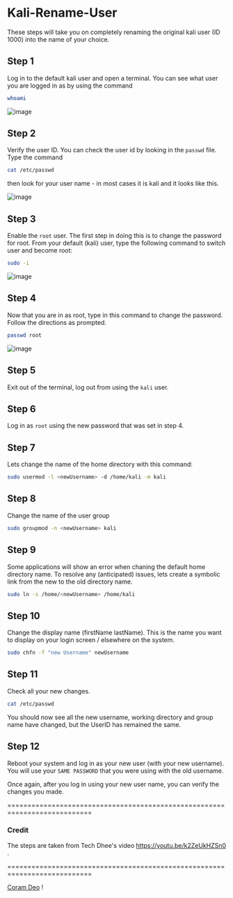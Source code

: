 # Kali-Rename-User

These steps will take you on completely renaming the original kali user (ID 1000) into the name of your choice. 

## Step 1
Log in to the default kali user and open a terminal. You can see what user you are logged in as by using the command 
```bash
whoami
```

![image](https://user-images.githubusercontent.com/42426317/161457625-eaa3663e-933d-43ba-b9be-00a1befbd1b5.png)

 ## Step 2
 Verify the user ID. You can check the user id by looking in the ```passwd``` file. 
 Type the command 
 ```bash
 cat /etc/passwd
 ```
 then look for your user name - in most cases it is kali and it looks like this. 
 
![image](https://user-images.githubusercontent.com/42426317/161457583-bc1a040e-ac8e-4f8e-9e71-d6dedc5533d4.png)

## Step 3
Enable the ```root``` user. 
The first step in doing this is to change the password for root. 
From your default (kali) user, type the following command to switch user and become root: 
```bash
sudo -i
```

![image](https://user-images.githubusercontent.com/42426317/161458008-81dc05bc-b8b9-4633-ab89-85733393c42b.png)

## Step 4
Now that you are in as root, type in this command to change the password. Follow the directions as prompted.
```bash
passwd root
```

![image](https://user-images.githubusercontent.com/42426317/161458102-0b44a55e-017c-4e7c-b8e2-793a005f1d4b.png)

## Step 5
Exit out of the terminal, log out from using the ```kali``` user.

## Step 6
Log in as ```root``` using the new password that was set in step 4.

## Step 7
Lets change the name of the home directory with this command: 
```bash
sudo usermod -l <newUsername> -d /home/kali -m kali
```

## Step 8
Change the name of the user group
```bash
sudo groupmod -n <newUsername> kali
```

## Step 9
Some applications will show an error when chaning the default home directory name. 
To resolve any (anticipated) issues, lets create a symbolic link from the new to the old directory name. 
```bash
sudo ln -s /home/<newUsername> /home/kali
```

## Step 10
Change the display name (firstName lastName). This is the name you want to display on your login screen / elsewhere on the system. 
```bash
sudo chfn -f "new Username" newUsername
```

## Step 11
Check all your new changes. 
```bash
cat /etc/passwd
```
You should now see all the new username, working directory and group name have changed, but the UserID has remained the same. 

## Step 12
Reboot your system and log in as your new user (with your new username). 
You will use your ```SAME PASSWORD``` that you were using with the old username. 

Once again, after you log in using your new user name, you can verify the changes you made. 


===========================================================================
### Credit 
The steps are taken from Tech Dhee's video https://youtu.be/k2ZeUkHZSn0 .


===========================================================================

[Coram Deo](https://www.ligonier.org/learn/articles/what-does-coram-deo-mean) !
